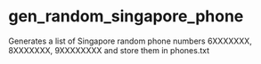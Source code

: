 # gen_random_singapore_phone
Generates a list of Singapore random phone numbers
6XXXXXXX, 8XXXXXXX, 9XXXXXXXX and store them in phones.txt

